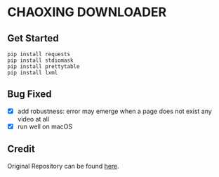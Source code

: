 # CHAOXING DOWNLOADER

## Get Started

    pip install requests
    pip install stdiomask
    pip install prettytable
    pip install lxml

## Bug Fixed

- [x] add robustness: error may emerge when a page does not exist any video at all 
- [x] run well on macOS

## Credit

Original Repository can be found [here](https://github.com/0xh3y3/chaoxingvideo_download).